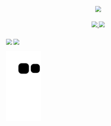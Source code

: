 <h1 align="center">
  <a href="#">
    <img src="https://readme-typing-svg.herokuapp.com/?lines=Hey,+There!+👋;I'm+Richard+Wendel;And+I+love+😲+Technology+😎&center=true&size=25&color=F718D2">
  </a>
</h1>

<div align="center">
  <a href="https://github.com/Richardwenb">
  <img height="180em" src="https://github-readme-stats.vercel.app/api?username=Richardwenb&show_icons=true&theme=dracula&include_all_commits=true&count_private=true"/>
  <img height="180em" src="https://github-readme-stats.vercel.app/api/top-langs/?username=Richardwenb&layout=compact&langs_count=7&theme=dracula"/>
</div>
  
  ##
 
<div> 
  <a href="https://instagram.com/Richardwenb" target="_blank"><img src="https://img.shields.io/badge/-Instagram-%23E4405F?style=for-the-badge&logo=instagram&logoColor=white" target="_blank"></a>
  <a href="https://www.linkedin.com/in/richardwendel" target="_blank"><img src="https://img.shields.io/badge/-LinkedIn-%230077B5?style=for-the-badge&logo=linkedin&logoColor=white" target="_blank"></a> 
 
</div>

  ![snake.gif](https://github.com/Richardwenb/Richardwenb/blob/output/github-contribution-grid-snake.svg)
